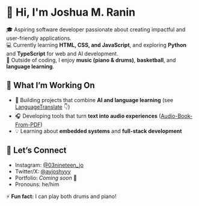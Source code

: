 # 👋 Hi, I'm Joshua M. Ranin

🎓 Aspiring software developer passionate about creating impactful and user-friendly applications.  
💻 Currently learning **HTML, CSS, and JavaScript**, and exploring **Python** and **TypeScript** for web and AI development.  
🎵 Outside of coding, I enjoy **music (piano & drums)**, **basketball**, and **language learning**.  

## 🚀 What I’m Working On
- 🧠 Building projects that combine **AI and language learning** (see [LanguageTranslate](#) 👇)  
- 🎧 Developing tools that turn **text into audio experiences** ([Audio-Book-From-PDF](#))  
- 💡 Learning about **embedded systems** and **full-stack development**

## 🤝 Let’s Connect
- Instagram: [@03nineteen_jo](https://instagram.com/03nineteen_jo)  
- Twitter/X: [@ayjoshyyy](https://twitter.com/ayjoshyyy)  
- Portfolio: *Coming soon* 🚧  
- Pronouns: he/him  

⚡ **Fun fact:** I can play both drums and piano!
